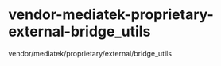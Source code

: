 # vendor-mediatek-proprietary-external-bridge_utils
vendor/mediatek/proprietary/external/bridge_utils        
